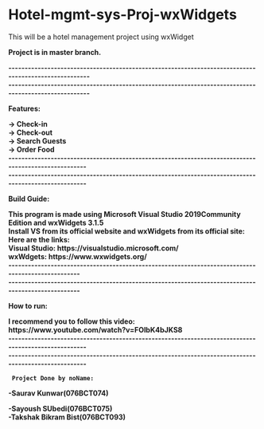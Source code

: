 # Hotel-mgmt-sys-Proj-wxWidgets
This will be a hotel management project using wxWidget

<b>Project is in master branch.<b>

  <div>-----------------------------------------------------------------------------------------------------  </div>
  <div>-----------------------------------------------------------------------------------------------------  </div>
<p style : "text decoration: underline;">
  Features:
  </p>
  <div>
  -> Check-in
  </div>
    <div>
  -> Check-out
        </div>
    <div>
  -> Search Guests
        </div>
    <div>
  -> Order Food
        </div>
  <div>----------------------------------------------------------------------------------------------------  </div>
  <div>----------------------------------------------------------------------------------------------------  </div>
<p style : "text decoration: underline;">
  Build Guide:
  </p>
  
  <div>
  This program is made using Microsoft Visual Studio 2019Community Edition and wxWidgets 3.1.5
    </div>
    <div>
  Install VS from its official website and wxWidgets from its official site:
        </div>
    <div>
  Here are the links:
    </div>
    <div>
  Visual Studio: https://visualstudio.microsoft.com/
        </div>
    <div>
  wxWdgets: https://www.wxwidgets.org/
    </div>
    <div>--------------------------------------------------------------------------------------------------  </div>
    <div>--------------------------------------------------------------------------------------------------  </div>
  <div>
  <p style : "text decoration: underline;">
    How to run:
    </p>
    </div>
    <div>
    I recommend you to follow this video:
        </div>
    <div>
      https://www.youtube.com/watch?v=FOIbK4bJKS8
       </div>
  <div> ----------------------------------------------------------------------------------------------------  </div>
  <div> ----------------------------------------------------------------------------------------------------  </div>
 
  
     
     Project Done by noName:

  -Saurav Kunwar(076BCT074)
        </div>
    <div>
  -Sayoush SUbedi(076BCT075)
        </div>
    <div>
  -Takshak Bikram Bist(076BCT093)
  </div>

